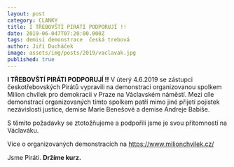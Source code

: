 ```yaml
---
layout: post
category: CLANKY
title: I TŘEBOVŠTÍ PIRÁTI PODPORUJÍ !!
date: 2019-06-047T07:20:00.000Z
tags: demisi demonstrace  česká trebová
author: Jiří Ducháček
image: assets/img/posts/2019/vaclavak.jpg
published: true
---
```

**I TŘEBOVŠTÍ PIRÁTI PODPORUJÍ !!**
V úterý 4.6.2019 se zástupci českotřebovských Pirátů vypravili na demonstraci
organizovanou spolkem Milion chvilek pro demokracii v Praze na Václavském náměstí.
Mezi cíle demonstrací organizovaných tímto spolkem patří mimo jiné přijetí pojistek
nezávislosti justice, demise Marie Benešové a demise Andreje Babiše.

S těmito požadavky se ztotožňujeme a podpořili jsme je svou přítomností na Václaváku.

Více o organizovaných demonstracích na https://www.milionchvilek.cz/





Jsme Piráti.  **Držíme kurz.**
